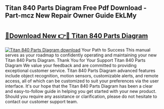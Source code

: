 ## Titan 840 Parts Diagram Free Pdf Download - Part-mcz New Repair Owner Guide EkLMy

# <h2><a href="http://dfsnib3.blite.top/?on=Titan+840+Parts+Diagram">🔗Download New 👉🔴 Titan 840 Parts Diagram</a></h2>

[![Titan 840 Parts Diagram download](https://i.imgur.com/lujVjoI.png)](http://dfsnib3.blite.top/?on=Titan+840+Parts+Diagram)
Your Path to Success This manual serves as your roadmap to confidently operating and maintaining your new Titan 840 Parts Diagram. Thank You for Your Support Titan 840 Parts Diagram We value your feedback and are committed to providing exceptional customer service. Titan 840 Parts Diagram advanced features include object recognition, motion sensors, customizable alerts, and remote access, all of which can be customized to suit your preferences via the user interface. It's our hope that the Titan 840 Parts Diagram has been a clear and easy-to-follow guide in helping you get started with your new product. Should you require any assistance or clarification, please do not hesitate to contact our customer support team.

